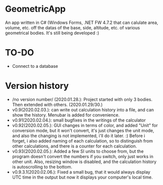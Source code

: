 # GeometricApp
An app written in C# (Windows Forms, .NET FW 4.7.2 that can calulate area, volume, etc. off the datas of the base, side, altitude, etc. of various geometrical bodies. It's still being developed :)

# TO-DO
- Connect to a database

# Version history
- /no version number/ (2020.01.28.): Project started with only 3 bodies. Then extended with others. (2020.01.29/30.)
- v0.9(2020.02.03.): can write out calculation history into a file, and can show the history. Menubar is added for convenience.
- v0.91(2020.02.04.): small bugfixes in the writings of the calculator
- v0.92(2020.02.05.): GUI changes in terms of color, and added "Unit" for conversion mode, but it won't convert, it's just changes the unit mode, and also the changing is not implemented, i'll do it later. :) Before i forget, i also added naming of each calculation, so to distinguish from other calculations, and there is a counter for each calculation.
- v0.93(2020.02.05.): Added a few SI units to choose from, but the program doesn't convert the numbers if you switch, only just works in other unit. Also, resizing window is disabled, and the calculation history is autoscrolling to the bottom.
- v0.9.3.1(2020.02.06.): Fixed a small bug, that it would always display UTC time in the output but now it displays your computer's local time.
